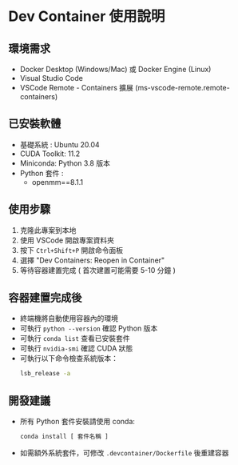 # Dev Container 使用說明

## 環境需求

- Docker Desktop (Windows/Mac) 或 Docker Engine (Linux)
- Visual Studio Code
- VSCode Remote - Containers 擴展 (ms-vscode-remote.remote-containers)

## 已安裝軟體

- 基礎系統 : Ubuntu 20.04
- CUDA Toolkit: 11.2
- Miniconda: Python 3.8 版本
- Python 套件 :
  - openmm==8.1.1

## 使用步驟

1. 克隆此專案到本地
2. 使用 VSCode 開啟專案資料夾
3. 按下 `Ctrl+Shift+P` 開啟命令面板
4. 選擇 "Dev Containers: Reopen in Container"
5. 等待容器建置完成 ( 首次建置可能需要 5-10 分鐘 )

## 容器建置完成後

- 終端機將自動使用容器內的環境
- 可執行 `python --version` 確認 Python 版本
- 可執行 `conda list` 查看已安裝套件
- 可執行 `nvidia-smi` 確認 CUDA 狀態
- 可執行以下命令檢查系統版本：
  ```bash
  lsb_release -a
  ```

## 開發建議

- 所有 Python 套件安裝請使用 conda:
  ```bash
  conda install [ 套件名稱 ]
  ```
- 如需額外系統套件，可修改 `.devcontainer/Dockerfile` 後重建容器
